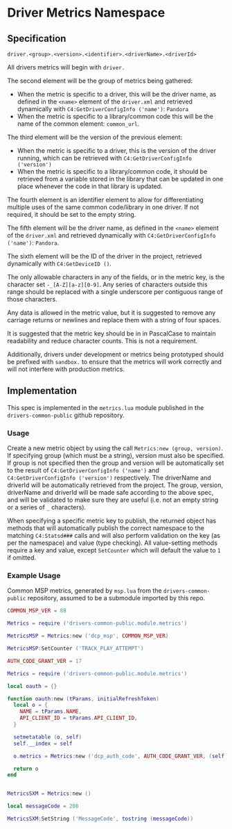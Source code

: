 # Driver Metrics Namespace

## Specification

`driver.<group>.<version>.<identifier>.<driverName>.<driverId>`

All drivers metrics will begin with `driver.`

The second element will be the group of metrics being gathered:

- When the metric is specific to a driver, this will be the driver name, as defined in the `<name>` element of the `driver.xml` and retrieved dynamically with `C4:GetDriverConfigInfo ('name')`: `Pandora`
- When the metric is specific to a library/common code this will be the name of the common element: `common_url`.

The third element will be the version of the previous element:

- When the metric is specific to a driver, this is the version of the driver running, which can be retrieved with `C4:GetDriverConfigInfo ('version')`
- When the metric is specific to a library/common code, it should be retrieved from a variable stored in the library that can be updated in one place whenever the code in that library is updated.

The fourth element is an identifier element to allow for differentiating multiple uses of the same common code/library in one driver.  If not required, it should be set to the empty string.

The fifth element will be the driver name, as defined in the `<name>` element of the `driver.xml` and retrieved dynamically with `C4:GetDriverConfigInfo ('name')`: `Pandora`.

The sixth element will be the ID of the driver in the project, retrieved dynamically with `C4:GetDeviceID ()`.

The only allowable characters in any of the fields, or in the metric key, is the character set `-_[A-Z][a-z][0-9]`.  Any series of characters outside this range should be replaced with a single underscore per contiguous range of those characters.

Any data is allowed in the metric value, but it is suggested to remove any carriage returns or newlines and replace them with a string of four spaces.

It is suggested that the metric key should be in in PascalCase to maintain readability and reduce character counts.  This is not a requirement.

Additionally, drivers under development or metrics being prototyped should be prefixed with `sandbox.` to ensure that the metrics will work correctly and will not interfere with production metrics.

## Implementation

This spec is implemented in the `metrics.lua` module published in the `drivers-common-public` github repository.

### Usage

Create a new metric object by using the call `Metrics:new (group, version)`. If specifying group (which must be a string), version must also be specified.  If group is not specified then the group and version will be automatically set to the result of `C4:GetDriverConfigInfo ('name')` and `C4:GetDriverConfigInfo ('version')` respectively.  The driverName and driverId will be automatically retrieved from the project.  The group, version, driverName and driverId will be made safe according to the above spec, and will be validated to make sure they are useful (i.e. not an empty string or a series of `_` characters).

When specifying a specific metric key to publish, the returned object has methods that will automatically publish the correct namespace to the matching `C4:Statsd###` calls and will also perform validation on the key (as per the namespace) and value (type checking).  All value-setting methods require a key and value, except `SetCounter` which will default the value to `1` if omitted.

### Example Usage

Common MSP metrics, generated by `msp.lua` from the `drivers-common-public` repository, assumed to be a submodule imported by this repo.

```Lua
COMMON_MSP_VER = 88

Metrics = require ('drivers-common-public.module.metrics')

MetricsMSP = Metrics:new ('dcp_msp', COMMON_MSP_VER)

MetricsMSP:SetCounter ('TRACK_PLAY_ATTEMPT')
```

```Lua
AUTH_CODE_GRANT_VER = 17

Metrics = require ('drivers-common-public.module.metrics')

local oauth = {}

function oauth:new (tParams, initialRefreshToken)
  local o = {
    NAME = tParams.NAME,
    API_CLIENT_ID = tParams.API_CLIENT_ID,
  }

  setmetatable (o, self)
  self.__index = self

  o.metrics = Metrics:new ('dcp_auth_code', AUTH_CODE_GRANT_VER, (self.NAME or self.API_CLIENT_ID))

  return o
end
```

```Lua

MetricsSXM = Metrics:new ()

local messageCode = 208

MetricsSXM:SetString ('MessageCode', tostring (messageCode))

```
